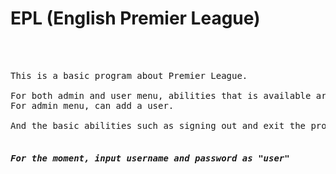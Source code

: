 # EPL (English Premier League)

<pre>
<div class="container">
<div class="block two first">
<div class="wrap">
This is a basic program about Premier League.

For both admin and user menu, abilities that is available are Match Entry, Match Recall, Point Table (League Table), and Club Details
For admin menu, can add a user.

And the basic abilities such as signing out and exit the program.

<h5><i>For the moment, input username and password as "user"</i></h><br/>
            </div>
        </div>
    </div>
</pre>
